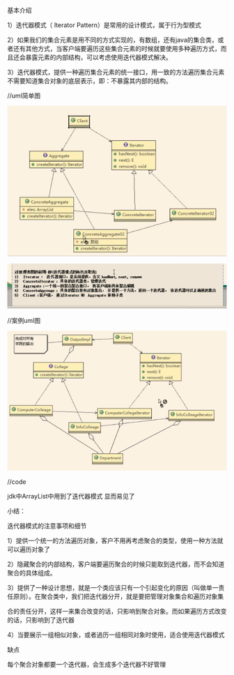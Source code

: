 基本介绍

1）迭代器模式（ Iterator Pattern）是常用的设计模式，属于行为型模式

2）如果我们的集合元素是用不同的方式实现的，有数组，还有java的集合类，或者还有其他方式，当客户端要遍历这些集合元素的时候就要使用多种遍历方式，而且还会暴露元素的内部结构，可以考虑使用迭代器模式解决。

3）迭代器模式，提供一种遍历集合元素的统一接口，用一致的方法遍历集合元素不需要知道集合对象的底层表示，即：不暴露其内部的结构。

//uml简单图

![img](_assets/迭代器模式/1606910475840-5147fc23-15bf-412d-8dd8-3422b1422c24.png)

![img](_assets/迭代器模式/1606910652644-6ea3aa9c-3536-44a9-995f-6e384d2bb332.png)



//案例uml图

![img](_assets/迭代器模式/1606911929340-a8200cad-f402-4788-b3ac-78ee9303e2f9.png)





//code







jdk中ArrayList中用到了迭代器模式 显而易见了



小结：

迭代器模式的注意事项和细节

1）提供一个统一的方法遍历对象，客户不用再考虑聚合的类型，使用一种方法就可以遍历对象了

2）隐藏聚合的内部结构，客户端要遍历聚合的时候只能取到迭代器，而不会知道聚合的具体组成。

3）提供了一种设计思想，就是一个类应该只有一个引起变化的原因（叫做单一责任原则）。在聚合类中，我们把迭代器分开，就是要把管理对象集合和遍历对象集

合的责任分开，这样一来集合改变的话，只影响到聚合对象。而如果遍历方式改变的话，只影响到了迭代器

4）当要展示一组相似对象，或者過历一组相同对象时使用，适合使用迭代器模式



缺点

每个聚合对象都要一个迭代器，会生成多个迭代器不好管理